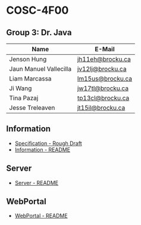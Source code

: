 # COSC-4F00 
## Group 3: Dr. Java
| Name | E-Mail |
| --- | --- |
| Jenson Hung | jh11eh@brocku.ca |
| Jaun Manuel Vallecilla | jv12lj@brocku.ca |
| Liam Marcassa | lm15us@brocku.ca |
| Ji Wang | jw17tl@brocku.ca |
| Tina Pazaj | tp13cl@brocku.ca |
| Jesse Treleaven | jt15il@brocku.ca |

## Information
  - [Specification - Rough Draft](https://docs.google.com/document/d/1_Ttea0a2wcxuSylJji-r-oEF-sLirkif9crcvvojsXg/edit?fbclid=IwAR1zTzqX2cMkm0sNaFJT_DC6EyD97vERKlqAUhh3xYyUykdpAiD5oGdicjw)
  - [Information - README](https://github.com/Treleaven6/COSC-4F00/tree/master/information#information)

## Server
 - [Server - README](https://github.com/Treleaven6/COSC-4F00/tree/master/server#server)
 
## WebPortal
 - [WebPortal - README](https://github.com/Treleaven6/COSC-4F00/tree/master/webportal#web-portal)
